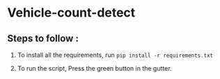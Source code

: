 # Vehicle-count-detect

## Steps to follow :
1. To install all the requirements, run 
    `pip install -r requirements.txt`

2. To run the script, Press the green button in the gutter.